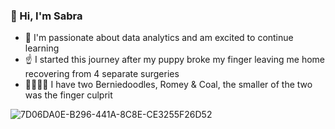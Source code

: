 ### 👋 Hi, I'm Sabra

 - 🌱 I'm passionate about data analytics and am excited to continue learning
 - ☝️ I started this journey after my puppy broke my finger leaving me home recovering from 4 separate surgeries
 - 🐕‍🦺🐕‍🦺 I have two Berniedoodles, Romey & Coal, the smaller of the two was the finger culprit

![7D06DA0E-B296-441A-8C8E-CE3255F26D52](https://user-images.githubusercontent.com/120127745/212429548-b3b53539-d901-43ae-afc4-686732bc81a6.jpg)








